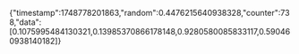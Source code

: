 {"timestamp":1748778201863,"random":0.4476215640938328,"counter":738,"data":[0.1075995484130321,0.13985370866178148,0.9280580085833117,0.590460938140182]}
